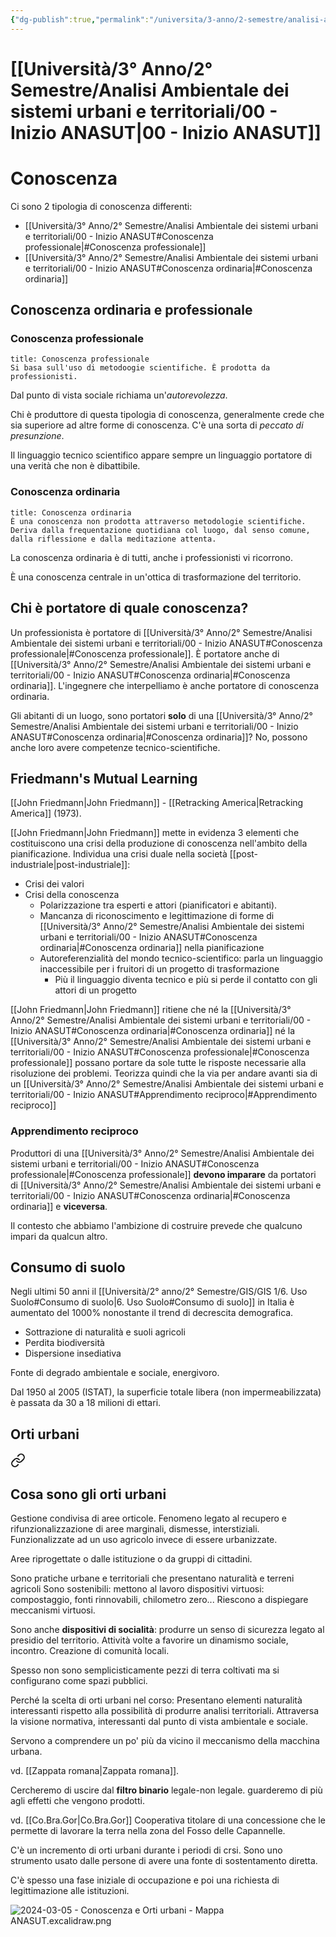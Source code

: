 ```yaml
---
{"dg-publish":true,"permalink":"/universita/3-anno/2-semestre/analisi-ambientale-dei-sistemi-urbani-e-territoriali/00-inizio-anasut/"}
---
```


# [[Università/3° Anno/2° Semestre/Analisi Ambientale dei sistemi urbani e territoriali/00 - Inizio ANASUT\|00 - Inizio ANASUT]]



# Conoscenza

Ci sono 2 tipologia di conoscenza differenti:
- [[Università/3° Anno/2° Semestre/Analisi Ambientale dei sistemi urbani e territoriali/00 - Inizio ANASUT#Conoscenza professionale\|#Conoscenza professionale]]
- [[Università/3° Anno/2° Semestre/Analisi Ambientale dei sistemi urbani e territoriali/00 - Inizio ANASUT#Conoscenza ordinaria\|#Conoscenza ordinaria]]

## Conoscenza ordinaria e professionale
### Conoscenza professionale

```ad-Definizione
title: Conoscenza professionale
Si basa sull'uso di metodoogie scientifiche. È prodotta da professionisti.
```

Dal punto di vista sociale richiama un'*autorevolezza*.

Chi è produttore di questa tipologia di conoscenza, generalmente crede che sia superiore ad altre forme di conoscenza. C'è una sorta di *peccato di presunzione*.

Il linguaggio tecnico scientifico appare sempre un linguaggio portatore di una verità che non è dibattibile.

### Conoscenza ordinaria

```ad-Definizione
title: Conoscenza ordinaria
È una conoscenza non prodotta attraverso metodologie scientifiche. Deriva dalla frequentazione quotidiana col luogo, dal senso comune, dalla riflessione e dalla meditazione attenta.
```

La conoscenza ordinaria è di tutti, anche i professionisti vi ricorrono.

È una conoscenza centrale in un'ottica di trasformazione del territorio.


## Chi è portatore di quale conoscenza?

Un professionista è portatore di [[Università/3° Anno/2° Semestre/Analisi Ambientale dei sistemi urbani e territoriali/00 - Inizio ANASUT#Conoscenza professionale\|#Conoscenza professionale]]. È portatore anche di [[Università/3° Anno/2° Semestre/Analisi Ambientale dei sistemi urbani e territoriali/00 - Inizio ANASUT#Conoscenza ordinaria\|#Conoscenza ordinaria]].
L'ingegnere che interpelliamo è anche portatore di conoscenza ordinaria.

Gli abitanti di un luogo, sono portatori **solo** di una [[Università/3° Anno/2° Semestre/Analisi Ambientale dei sistemi urbani e territoriali/00 - Inizio ANASUT#Conoscenza ordinaria\|#Conoscenza ordinaria]]? No, possono anche loro avere competenze tecnico-scientifiche.

## Friedmann's Mutual Learning

[[John Friedmann\|John Friedmann]] - [[Retracking America\|Retracking America]] (1973).

[[John Friedmann\|John Friedmann]] mette in evidenza 3 elementi che costituiscono una crisi della produzione di conoscenza nell'ambito della pianificazione.
Individua una crisi duale nella società [[post-industriale\|post-industriale]]:
- Crisi dei valori
- Crisi della conoscenza
	- Polarizzazione tra esperti e attori (pianificatori e abitanti).
	- Mancanza di riconoscimento e legittimazione di forme di [[Università/3° Anno/2° Semestre/Analisi Ambientale dei sistemi urbani e territoriali/00 - Inizio ANASUT#Conoscenza ordinaria\|#Conoscenza ordinaria]] nella pianificazione
	- Autoreferenzialità del mondo tecnico-scientifico: parla un linguaggio inaccessibile per i fruitori di un progetto di trasformazione
		- Più il linguaggio diventa tecnico e più si perde il contatto con gli attori di un progetto

[[John Friedmann\|John Friedmann]] ritiene che né la [[Università/3° Anno/2° Semestre/Analisi Ambientale dei sistemi urbani e territoriali/00 - Inizio ANASUT#Conoscenza ordinaria\|#Conoscenza ordinaria]] né la [[Università/3° Anno/2° Semestre/Analisi Ambientale dei sistemi urbani e territoriali/00 - Inizio ANASUT#Conoscenza professionale\|#Conoscenza professionale]] possano portare da sole tutte le risposte necessarie alla risoluzione dei problemi. Teorizza quindi che la via per andare avanti sia di un [[Università/3° Anno/2° Semestre/Analisi Ambientale dei sistemi urbani e territoriali/00 - Inizio ANASUT#Apprendimento reciproco\|#Apprendimento reciproco]]

### Apprendimento reciproco

Produttori di una [[Università/3° Anno/2° Semestre/Analisi Ambientale dei sistemi urbani e territoriali/00 - Inizio ANASUT#Conoscenza professionale\|#Conoscenza professionale]] **devono imparare** da portatori di [[Università/3° Anno/2° Semestre/Analisi Ambientale dei sistemi urbani e territoriali/00 - Inizio ANASUT#Conoscenza ordinaria\|#Conoscenza ordinaria]] e **viceversa**.

Il contesto che abbiamo l'ambizione di costruire prevede che qualcuno impari da qualcun altro.


## Consumo di suolo


Negli ultimi 50 anni il [[Università/2° anno/2° Semestre/GIS/GIS 1/6. Uso Suolo#Consumo di suolo\|6. Uso Suolo#Consumo di suolo]] in Italia è aumentato del 1000% nonostante il trend di decrescita demografica. 

- Sottrazione di naturalità e suoli agricoli
- Perdita biodiversità
- Dispersione insediativa

Fonte di degrado ambientale e sociale, energivoro.

Dal 1950 al 2005 (ISTAT), la superficie totale libera (non impermeabilizzata) è passata da 30 a 18 milioni di ettari.

## Orti urbani


<div class="transclusion internal-embed is-loaded"><a class="markdown-embed-link" href="/universita/3-anno/2-semestre/analisi-ambientale-dei-sistemi-urbani-e-territoriali/04-gli-orti-urbani-anasut/#cosa-sono-gli-orti-urbani" aria-label="Open link"><svg xmlns="http://www.w3.org/2000/svg" width="24" height="24" viewBox="0 0 24 24" fill="none" stroke="currentColor" stroke-width="2" stroke-linecap="round" stroke-linejoin="round" class="svg-icon lucide-link"><path d="M10 13a5 5 0 0 0 7.54.54l3-3a5 5 0 0 0-7.07-7.07l-1.72 1.71"></path><path d="M14 11a5 5 0 0 0-7.54-.54l-3 3a5 5 0 0 0 7.07 7.07l1.71-1.71"></path></svg></a><div class="markdown-embed">



## Cosa sono gli orti urbani

Gestione condivisa di aree orticole. Fenomeno legato al recupero e rifunzionalizzazione di aree marginali, dismesse, interstiziali. Funzionalizzate ad un uso agricolo invece di essere urbanizzate.

Aree riprogettate o dalle istituzione o da gruppi di cittadini.

Sono pratiche urbane e territoriali che presentano naturalità e terreni agricoli 
Sono sostenibili: mettono al lavoro dispositivi virtuosi: compostaggio, fonti rinnovabili, chilometro zero...
Riescono a dispiegare meccanismi virtuosi.

Sono anche **dispositivi di socialità**: produrre un senso di sicurezza legato al presidio del territorio. Attività volte a favorire un dinamismo sociale, incontro. Creazione di comunità locali.

Spesso non sono semplicisticamente pezzi di terra coltivati ma si configurano come spazi pubblici.

Perché la scelta di orti urbani nel corso:
Presentano elementi naturalità interessanti rispetto alla possibilità di produrre analisi territoriali. Attraversa la visione normativa, interessanti dal punto di vista ambientale e sociale.

Servono a comprendere un po' più da vicino il meccanismo della macchina urbana.


vd. [[Zappata romana\|Zappata romana]].

Cercheremo di uscire dal **filtro binario** legale-non legale. guarderemo di più agli effetti che vengono prodotti.

vd. [[Co.Bra.Gor\|Co.Bra.Gor]]
Cooperativa titolare di una concessione che le permette di lavorare la terra nella zona del Fosso delle Capannelle.

C'è un incremento di orti urbani durante i periodi di crsi. Sono uno strumento usato dalle persone di avere una fonte di sostentamento diretta.

C'è spesso una fase iniziale di occupazione e poi una richiesta di legittimazione alle istituzioni.



</div></div>


![2024-03-05 - Conoscenza e Orti urbani - Mappa ANASUT.excalidraw.png](/img/user/Excalidraw/2024-03-05%20-%20Conoscenza%20e%20Orti%20urbani%20-%20Mappa%20ANASUT.excalidraw.png)
